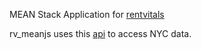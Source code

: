 MEAN Stack Application for [rentvitals](http://www.rentvitals.com/)

rv_meanjs uses this [api](http://api.rentvitals.com/) to access NYC data.